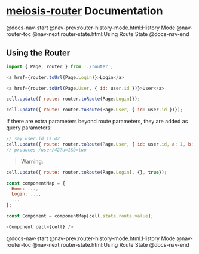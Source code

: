# [meiosis-router](https://meiosis.js.org/router) Documentation

@docs-nav-start
@nav-prev:router-history-mode.html:History Mode
@nav-router-toc
@nav-next:router-state.html:Using Route State
@docs-nav-end

## Using the Router

```js
import { Page, router } from './router';

<a href={router.toUrl(Page.Login)}>Login</a>
```

```js
<a href={router.toUrl(Page.User, { id: user.id })}>User</a>
```

```js
cell.update({ route: router.toRoute(Page.Login)});

cell.update({ route: router.toRoute(Page.User, { id: user.id })});
```

If there are extra parameters beyond route parameters, they are added as query parameters:

```js
// say user.id is 42
cell.update({ route: router.toRoute(Page.User, { id: user.id, a: 1, b: 'two' })});
// produces /user/42?a=1&b=two
```

> Warning:

```js
cell.update({ route: router.toRoute(Page.Login), {}, true});
```

```js
const componentMap = {
  Home: ...,
  Login: ...,
  ...
};

const Component = componentMap[cell.state.route.value];

<Component cell={cell} />
```

@docs-nav-start
@nav-prev:router-history-mode.html:History Mode
@nav-router-toc
@nav-next:router-state.html:Using Route State
@docs-nav-end
